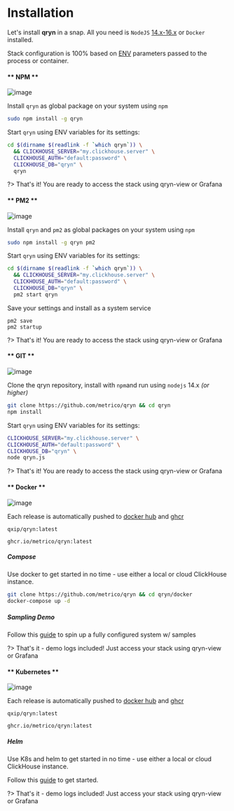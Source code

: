 # Installation

Let's install **qryn** in a snap. All you need is `NodeJS` [14.x-16.x](https://github.com/nodesource/distributions) or `Docker` installed.

Stack configuration is 100% based on [ENV](env.md) parameters passed to the process or container.

<!-- tabs:start -->

#### ** NPM **

![image](https://user-images.githubusercontent.com/1423657/184507827-9087fc2d-457b-42cd-ae2e-1c894160745b.png ':size=100')

Install `qryn` as global package on your system using `npm`
```bash
sudo npm install -g qryn
```

Start `qryn` using ENV variables for its settings:

```bash
cd $(dirname $(readlink -f `which qryn`)) \
  && CLICKHOUSE_SERVER="my.clickhouse.server" \
  CLICKHOUSE_AUTH="default:password" \
  CLICKHOUSE_DB="qryn" \
  qryn
```

?> That's it! You are ready to access the stack using qryn-view or Grafana


#### ** PM2 **

![image](https://user-images.githubusercontent.com/1423657/184507855-772cd575-2f07-451a-9ab3-9e965132ac23.png ':height=100')

Install `qryn` and `pm2` as global packages on your system using `npm`

```bash
sudo npm install -g qryn pm2
```

Start `qryn` using ENV variables for its settings:
```bash
cd $(dirname $(readlink -f `which qryn`)) \
  && CLICKHOUSE_SERVER="my.clickhouse.server" \
  CLICKHOUSE_AUTH="default:password" \
  CLICKHOUSE_DB="qryn" \
  pm2 start qryn
```

Save your settings and install as a system service
```
pm2 save
pm2 startup
```

?> That's it! You are ready to access the stack using qryn-view or Grafana

#### ** GIT **

![image](https://user-images.githubusercontent.com/1423657/184507866-9e43ae95-6974-4f0b-bdf3-7a8d05f43d8d.png ':size=100')

Clone the qryn repository, install with `npm`and run using `nodejs` 14.x *(or higher)*
```bash
git clone https://github.com/metrico/qryn && cd qryn
npm install
```

Start `qryn` using ENV variables for its settings:

```bash
CLICKHOUSE_SERVER="my.clickhouse.server" \
CLICKHOUSE_AUTH="default:password" \
CLICKHOUSE_DB="qryn" \
node qryn.js
```

?> That's it! You are ready to access the stack using qryn-view or Grafana

#### ** Docker **

![image](https://user-images.githubusercontent.com/1423657/184507884-624b9598-62e1-413f-854e-8210ecac4e75.png ':height=100')

Each release is automatically pushed to [docker hub](https://hub.docker.com/r/qxip/qryn/tags) and [ghcr](ghcr.io/metrico/qryn:2.1.11)
```
qxip/qryn:latest
```
```
ghcr.io/metrico/qryn:latest
```

##### Compose
Use docker to get started in no time - use either a local or cloud ClickHouse instance.

```bash
git clone https://github.com/metrico/qryn && cd qryn/docker
docker-compose up -d
```

##### Sampling Demo

Follow this [guide](https://github.com/metrico/opentelemetry-trace-sampling-demo) to spin up a fully configured system w/ samples

?> That's it - demo logs included! Just access your stack using qryn-view or Grafana

#### ** Kubernetes **

![image](https://user-images.githubusercontent.com/1423657/184507942-cb195a16-b6d1-451a-9d80-00550f261048.png ':size=100')

Each release is automatically pushed to [docker hub](https://hub.docker.com/r/qxip/qryn/tags) and [ghcr](ghcr.io/metrico/qryn:2.1.11)
```
qxip/qryn:latest
```
```
ghcr.io/metrico/qryn:latest
```

##### Helm
Use K8s and helm to get started in no time - use either a local or cloud ClickHouse instance.

Follow this [guide](https://github.com/metrico/qryn-k8s) to get started.

?> That's it - demo logs included! Just access your stack using qryn-view or Grafana

<!-- tabs:end -->
